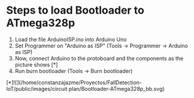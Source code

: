 # Steps to load Bootloader to ATmega328p

1. Load the file ArduinoISP.ino into Arduino Uno
2. Set Programmer on "Arduino as ISP" (Tools -> Programmer -> Arduino as ISP)
3. Now, connect Arduino to the protoboard and the components as the picture shows [*]
4. Run burn bootloader (Tools -> Burn bootloader)

[*]![](/home/constanzajazme/Proyectos/FallDetection-IoT/public/images/circuit plan/Bootloader-ATmega328p_bb.svg) 

